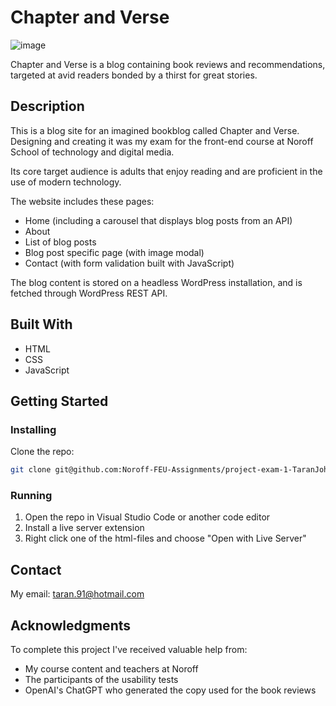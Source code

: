 # Chapter and Verse

![image](https://portfolio-tjohannessen.netlify.app/images/chapterandVerse.jpg)

Chapter and Verse is a blog containing book reviews and recommendations, targeted at avid readers bonded by a thirst for great stories.

## Description

This is a blog site for an imagined bookblog called Chapter and Verse. Designing and creating it was my exam for the front-end course at Noroff School of technology and digital media.

Its core target audience is adults that enjoy reading and are proficient in the use of modern technology.

The website includes these pages:

- Home (including a carousel that displays blog posts from an API)
- About
- List of blog posts
- Blog post specific page (with image modal)
- Contact (with form validation built with JavaScript)

The blog content is stored on a headless WordPress installation, and is fetched through WordPress REST API.

## Built With

- HTML
- CSS
- JavaScript

## Getting Started

### Installing

Clone the repo:

```bash
git clone git@github.com:Noroff-FEU-Assignments/project-exam-1-TaranJoh.git
```

### Running

1. Open the repo in Visual Studio Code or another code editor
2. Install a live server extension
3. Right click one of the html-files and choose "Open with Live Server"

## Contact

My email: taran.91@hotmail.com

## Acknowledgments

To complete this project I've received valuable help from:

- My course content and teachers at Noroff
- The participants of the usability tests
- OpenAI's ChatGPT who generated the copy used for the book reviews
